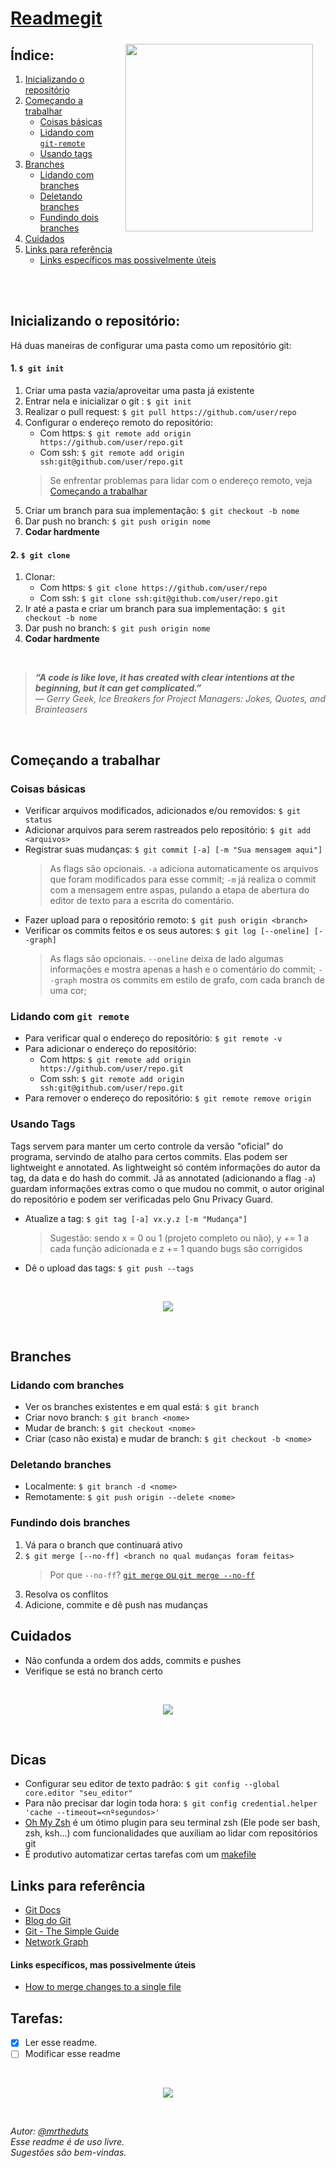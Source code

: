 # [Readmegit](https://www.github.com/mrtheduts/readmegit) 

<a href="https://xkcd.com/1597/" a="https://xkcd.com/1597/">
 <img align = "right" src=https://imgs.xkcd.com/comics/git.png width="300"  hspace="20" vspace="5">
</a>

## Índice:
1. [Inicializando o repositório](#inicializando-o-repositório)
2. [Começando a trabalhar](#começando-a-trabalhar)
   - [Coisas básicas](#coisas-básicas) 
   - [Lidando com `git-remote`](#lidando-com-git-remote)
   - [Usando tags](#usando-tags)
3. [Branches](#branches)
   - [Lidando com branches](#lidando-com-branches)
   - [Deletando branches](#deletando-branches)
   - [Fundindo dois branches](#fundindo-dois-branches)
4. [Cuidados](#cuidados)
5. [Links para referência](#links-para-referência)
   - [Links específicos mas possivelmente úteis](#links-específicos-mas-possivelmente-úteis)


<br />
<br />




## Inicializando o repositório:

Há duas maneiras de configurar uma pasta como um repositório git:
#### 1. `$ git init`
1. Criar uma pasta vazia/aproveitar uma pasta já existente
2. Entrar nela e inicializar o git : `$ git init`
3. Realizar o pull request: `$ git pull https://github.com/user/repo`
4. Configurar o endereço remoto do repositório:
   - Com https: `$ git remote add origin https://github.com/user/repo.git`
   - Com ssh: `$ git remote add origin ssh:git@github.com/user/repo.git`
   >Se enfrentar problemas para lidar com o endereço remoto, veja [Começando a trabalhar](#começando-a-trabalhar)
5. Criar um branch para sua implementação: `$ git checkout -b nome`
6. Dar push no branch: `$ git push origin nome`
7. **Codar hardmente**

#### 2. `$ git clone`
1. Clonar:
   - Com https: `$ git clone https://github.com/user/repo`
   - Com ssh: `$ git clone ssh:git@github.com/user/repo.git`
2. Ir até a pasta e criar um branch para sua implementação: `$ git checkout -b nome`
3. Dar push no branch: `$ git push origin nome`
4. **Codar hardmente**

<br />

 >***“A code is like love, it has created with clear intentions at the beginning, but it can get complicated.”** <br />― Gerry Geek, Ice Breakers for Project Managers: Jokes, Quotes, and Brainteasers*

<br />

## Começando a trabalhar

### Coisas básicas

 - Verificar arquivos modificados, adicionados e/ou removidos: `$ git status`
 - Adicionar arquivos para serem rastreados pelo repositório: `$ git add <arquivos>`
 - Registrar suas mudanças: `$ git commit [-a] [-m "Sua mensagem aqui"]`
     >As flags são opcionais. `-a` adiciona automaticamente os arquivos que foram modificados para esse commit; `-m` já realiza o commit com a mensagem entre aspas, pulando a etapa de abertura do editor de texto para a escrita do comentário.
 - Fazer upload para o repositório remoto: `$ git push origin <branch>`
 - Verificar os commits feitos e os seus autores: `$ git log [--oneline] [--graph]`
    >As flags são opcionais. `--oneline` deixa de lado algumas informações e mostra apenas a hash e o comentário do commit; `--graph` mostra os commits em estilo de grafo, com cada branch de uma cor;
    
### Lidando com `git remote`
 - Para verificar qual o endereço do repositório: `$ git remote -v`
 - Para adicionar o endereço do repositório:
   - Com https: `$ git remote add origin https://github.com/user/repo.git`
   - Com ssh: `$ git remote add origin ssh:git@github.com/user/repo.git`
 - Para remover o endereço do repositório: `$ git remote remove origin`

### Usando Tags

Tags servem para manter um certo controle da versão "oficial" do programa, servindo de atalho para certos commits. Elas podem ser lightweight e annotated. As lightweight só contém informações do autor da tag, da data e do hash do commit. Já as annotated (adicionando a flag `-a`) guardam informações extras como o que mudou no commit, o autor original do repositório e podem ser verificadas pelo Gnu Privacy Guard.

 - Atualize a tag: `$ git tag [-a] vx.y.z [-m "Mudança"]`
 
    >Sugestão: sendo x = 0 ou 1 (projeto completo ou não), y += 1 a cada função adicionada e z += 1 quando bugs são corrigidos
    
  - Dê o upload das tags: `$ git push --tags`

<br />

<p align="center"> 
 <a href=https://xkcd.com/1296/><img src=https://imgs.xkcd.com/comics/git_commit.png a=https://xkcd.com/1296/></a>
</p>
<br />

## Branches

### Lidando com branches

 - Ver os branches existentes e em qual está: `$ git branch`
 - Criar novo branch: `$ git branch <nome>`
 - Mudar de branch: `$ git checkout <nome>`
 - Criar (caso não exista) e mudar de branch: `$ git checkout -b <nome>`
 
### Deletando branches

- Localmente: `$ git branch -d <nome>`
- Remotamente: `$ git push origin --delete <nome>`
 
### Fundindo dois branches

1. Vá para o branch que continuará ativo
2. `$ git merge [--no-ff] <branch no qual mudanças foram feitas>`
    >Por que `--no-ff`? [`git merge` ou `git merge --no-ff`](http://stackoverflow.com/questions/9069061/what-is-the-difference-between-git-merge-and-git-merge-no-ff)
3. Resolva os conflitos
4. Adicione, commite e dê push nas mudanças
 
## Cuidados

- Não confunda a ordem dos adds, commits e pushes
- Verifique se está no branch certo

<br />

<p align="center"> 
 <a href=https://xkcd.com/292/><img src=https://imgs.xkcd.com/comics/goto.png a="Always code as if the guy who ends up maintaining your code will be a violent psychopath who knows where you live” ― John Woods"></a>
</p>
<br />

## Dicas

 - Configurar seu editor de texto padrão: `$ git config --global core.editor "seu_editor"`
 - Para não precisar dar login toda hora: `$ git config credential.helper 'cache --timeout=<nºsegundos>'`
 - [Oh My Zsh](https://github.com/robbyrussell/oh-my-zsh) é um ótimo plugin para seu terminal zsh (Ele pode ser bash, zsh, ksh...) com funcionalidades que auxiliam ao lidar com repositórios git
 - É produtivo automatizar certas tarefas com um [makefile](http://www.cs.colby.edu/maxwell/courses/tutorials/maketutor/)
 

## Links para referência
- [Git Docs](https://git-scm.com/documentation)
- [Blog do Git](https://git-scm.com/blog)
- [Git - The Simple Guide](http://rogerdudler.github.io/git-guide/)
- [Network Graph](https://github.com/blog/39-say-hello-to-the-network-graph-visualizer)

#### Links específicos, mas possivelmente úteis
 - [How to merge changes to a single file](http://stackoverflow.com/questions/10784523/how-do-i-merge-changes-to-a-single-file-rather-than-merging-commits)


## Tarefas:
- [X] Ler esse readme.
- [ ] Modificar esse readme

<br />

<p align="center"> 
 <a href=https://imgs.xkcd.com/comics/new_bug.png><img src=https://imgs.xkcd.com/comics/new_bug.png a=https://imgs.xkcd.com/comics/new_bug.png></a>
</p>
<br />

*Autor: [@mrtheduts](https://github.com/mrtheduts/)*<br />
*Esse readme é de uso livre.* <br />
*Sugestões são bem-vindas.*
